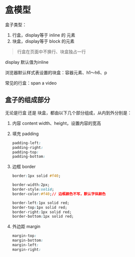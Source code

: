 # 盒模型

盒子类型：

1. 行盒，display等于 inline 的 元素
2. 块盒，display等于 block 的元素

> 行盒在页面中不换行、块盒独占一行

display 默认值为inline

浏览器默认样式表设置的块盒：容器元素、h1～h6、p

常见的行盒：span a video

## 盒子的组成部分

无论是行盒 还是 块盒，都由以下几个部分组成，从内到外分别是：

1. 内容 content
width、height，设置内容的宽高 

2. 填充 padding

   ```css
   padding-left:
   padding-right:
   padding-top:
   padding-bottom:
   ```

3. 边框 border

   ```css
   border:1px solid #f40;
   
   border-width:2px;
   border-style:solid;
   border-color:#f40;// 边框颜色不写，默认字体颜色
   
   border-left:1px solid red;
   border-top:1px solid red;
   border-right:1px solid red;
   border-bottom:1px solid red;
   ```

4. 外边距 margin

   ```css
   margin-top:
   margin-bottom:
   margin-left:
   margin-right:
   ```

   



